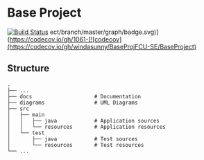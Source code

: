 # Base Project
[![Build Status](https://travis-ci.org/windasunny/BaseProject.svg?branch=master)](https://travis-ci.org/windasunny/BaseProject)
ect/branch/master/graph/badge.svg)](https://codecov.io/gh/1061-[![codecov](https://codecov.io/gh/windasunny/BaseProjFCU-SE/BaseProject)

## Structure
```
.
├── ...
├── docs                    # Documentation
├── diagrams                # UML Diagrams
├── src
│   ├── main
│   │   ├── java            # Application sources
│   │   └── resources       # Application resources
│   └── test
│       ├── java            # Test sources
│       └── resources       # Test resources
└── ...
```

